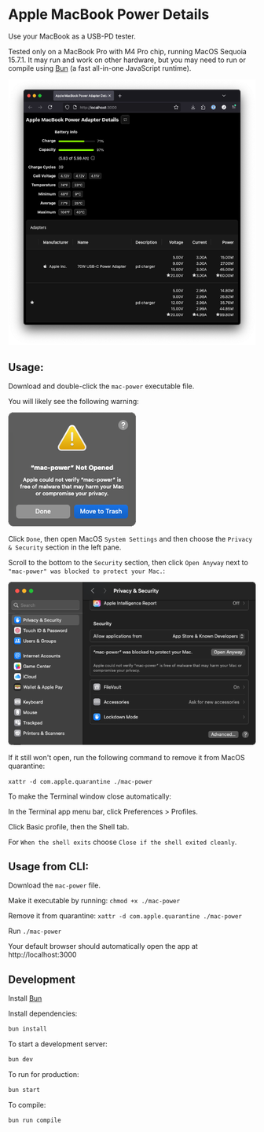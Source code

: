 # Apple MacBook Power Details

Use your MacBook as a USB-PD tester.

Tested only on a MacBook Pro with M4 Pro chip, running MacOS Sequoia 15.7.1. It may run and work on other hardware, but you may need to run or compile using [Bun](https://bun.com) (a fast all-in-one JavaScript runtime).

![Web Page Screensot](screenshot.png)

## Usage:

Download and double-click the `mac-power` executable file.

You will likely see the following warning:

![not opened warning](not-opened.png)

Click `Done`, then open MacOS `System Settings` and then choose the `Privacy & Security` section in the left pane.

Scroll to the bottom to the `Security` section, then click `Open Anyway` next to `"mac-power" was blocked to protect your Mac.`:

![not opened warning](open-anyway.png)

If it still won't open, run the following command to remove it from MacOS quarantine:

`xattr -d com.apple.quarantine ./mac-power`

To make the Terminal window close automatically:

In the Terminal app menu bar, click Preferences > Profiles.

Click Basic profile, then the Shell tab.

For `When the shell exits` choose `Close if the shell exited cleanly`.

## Usage from CLI:

Download the `mac-power` file.

Make it executable by running: `chmod +x ./mac-power`

Remove it from quarantine: `xattr -d com.apple.quarantine ./mac-power`

Run `./mac-power`

Your default browser should automatically open the app at http://localhost:3000

## Development

Install [Bun](https://bun.com)

Install dependencies:

```bash
bun install
```

To start a development server:

```bash
bun dev
```

To run for production:

```bash
bun start
```

To compile:

```bash
bun run compile
```
